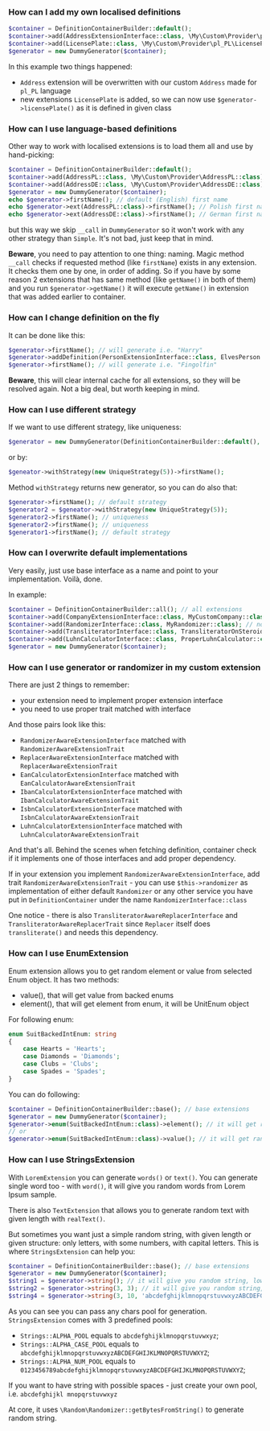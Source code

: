 ### How can I add my own localised definitions

```php
$container = DefinitionContainerBuilder::default();
$container->add(AddressExtensionInterface::class, \My\Custom\Provider\pl_PL\Address::class, ;
$container->add(LicensePlate::class, \My\Custom\Provider\pl_PL\LicensePlate::class);
$generator = new DummyGenerator($container);
```

In this example two things happened:
* `Address` extension will be overwritten with our custom `Address` made for `pl_PL` language
* new extensions `LicensePlate` is added, so we can now use `$generator->licensePlate()` as it is defined in given class

### How can I use language-based definitions

Other way to work with localised extensions is to load them all and use by hand-picking:

```php
$container = DefinitionContainerBuilder::default();
$container->add(AddressPL::class, \My\Custom\Provider\AddressPL::class);
$container->add(AddressDE::class, \My\Custom\Provider\AddressDE::class);
$generator = new DummyGenerator($container);
echo $generator->firstName(); // default (English) first name
echo $generator->ext(AddressPL::class)->firstName(); // Polish first name
echo $generator->ext(AddressDE::class)->firstName(); // German first name
```

but this way we skip `__call` in `DummyGenerator` so it won't work with any other strategy than `Simple`. It's not bad, just keep that in mind.

**Beware**, you need to pay attention to one thing: naming. Magic method `__call` checks if requested method (like `firstName`) exists in any extension. It checks them one by one, in order of adding. So if you have by some reason 2 extensions that has same method (like `getName()` in both of them) and you run `$generator->getName()` it will execute `getName()` in extension that was added earlier to container.

### How can I change definition on the fly

It can be done like this:

```php
$generator->firstName(); // will generate i.e. "Harry"
$generator->addDefinition(PersonExtensionInterface::class, ElvesPerson::class);
$generator->firstName(); // will generate i.e. "Fingolfin"
```

**Beware**, this will clear internal cache for all extensions, so they will be resolved again. Not a big deal, but worth keeping in mind.

### How can I use different strategy

If we want to use different strategy, like uniqueness:

```php
$generator = new DummyGenerator(DefinitionContainerBuilder::default(), new UniqueStrategy(5));
```

or by:

```php
$geneator->withStrategy(new UniqueStrategy(5))->firstName();
```

Method `withStrategy` returns new generator, so you can do also that:
```php
$generator->firstName(); // default strategy
$generator2 = $geneator->withStrategy(new UniqueStrategy(5));
$generator2->firstName(); // uniqueness
$generator2->firstName(); // uniqueness
$generator1->firstName(); // default strategy
```

### How can I overwrite default implementations

Very easily, just use base interface as a name and point to your implementation. Voilà, done.

In example:
```php
$container = DefinitionContainerBuilder::all(); // all extensions
$container->add(CompanyExtensionInterface::class, MyCustomCompany::class); // now MyCustomerCountry will be used ie. for $generator->company()
$container->add(RandomizerInterface::class, MyRandomizer::class); // now MyRandomizer will be used for every internal call ie. to randomElement()
$container->add(TransliteratorInterface::class, TransliteratorOnSteroids::class); // now TransliteratorOnSteroids will be used for transliterate()  
$container->add(LuhnCalculatorInterface::class, ProperLuhnCalculator::class); // now ProperLuhnCalculator will be used Luhn operations 
$generator = new DummyGenerator($container);
```

### How can I use generator or randomizer in my custom extension

There are just 2 things to remember:

* your extension need to implement proper extension interface
* you need to use proper trait matched with interface

And those pairs look like this:

* `RandomizerAwareExtensionInterface` matched with `RandomizerAwareExtensionTrait`
* `ReplacerAwareExtensionInterface` matched with `ReplacerAwareExtensionTrait`
* `EanCalculatorExtensionInterface` matched with `EanCalculatorAwareExtensionTrait`
* `IbanCalculatorExtensionInterface` matched with `IbanCalculatorAwareExtensionTrait`
* `IsbnCalculatorExtensionInterface` matched with `IsbnCalculatorAwareExtensionTrait`
* `LuhnCalculatorExtensionInterface` matched with `LuhnCalculatorAwareExtensionTrait`

And that's all. Behind the scenes when fetching definition, container check if it implements one of those interfaces and add proper dependency. 

If in your extension you implement `RandomizerAwareExtensionInterface`, add trait `RandomizerAwareExtensionTrait` - you can use `$this->randomizer` as implementation of either default `Randomizer` or any other service you have put in `DefinitionContainer` under the name `RandomizerInterface::class`

One notice - there is also `TransliteratorAwareReplacerInterface` and `TransliteratorAwareReplacerTrait` since `Replacer` itself does `transliterate()` and needs this dependency.

### How can I use EnumExtension

Enum extension allows you to get random element or value from selected Enum object. It has two methods:
 * value(), that will get value from backed enums
 * element(), that will get element from enum, it will be UnitEnum object

For following enum:

```php
enum SuitBackedIntEnum: string
{
    case Hearts = 'Hearts';
    case Diamonds = 'Diamonds';
    case Clubs = 'Clubs';
    case Spades = 'Spades';
}
```

You can do following:

```php
$container = DefinitionContainerBuilder::base(); // base extensions 
$generator = new DummyGenerator($container);
$generator->enum(SuitBackedIntEnum::class)->element(); // it will get random element, i.e. SuitBackedIntEnum::Diamonds
// or
$generator->enum(SuitBackedIntEnum::class)->value(); // it will get random value, i.e. "Spades"
```

### How can I use StringsExtension

With `LoremExtension` you can generate `words()` or `text()`. You can generate single word too - with `word()`, it will give you random words from Lorem Ipsum sample.

There is also `TextExtension` that allows you to generate random text with given length with `realText()`.

But sometimes you want just a simple random string, with given length or given structure: only letters, with some numbers, with capital letters. This is where `StringsExtension` can help you:

```php
$container = DefinitionContainerBuilder::base(); // base extensions 
$generator = new DummyGenerator($container);
$string1 = $generator->string(); // it will give you random string, lowercase, with length between 3 and 8
$string2 = $generator->string(3, 3); // it will give you random string, lowercase, with length equal to 3
$string4 = $generator->string(3, 10, 'abcdefghijklmnopqrstuvwxyzABCDEFGHIJKLMNOPQRSTUVWXYZ'); // it will give you random string, mixed case, with length from 3 to 10
```

As you can see you can pass any chars pool for generation. `StringsExtension` comes with 3 predefined pools:

 * `Strings::ALPHA_POOL` equals to `abcdefghijklmnopqrstuvwxyz`;
 * `Strings::ALPHA_CASE_POOL` equals to `abcdefghijklmnopqrstuvwxyzABCDEFGHIJKLMNOPQRSTUVWXYZ`;
 * `Strings::ALPHA_NUM_POOL` equals to `0123456789abcdefghijklmnopqrstuvwxyzABCDEFGHIJKLMNOPQRSTUVWXYZ`;

If you want to have string with possible spaces - just create your own pool, i.e. `abcdefghijkl mnopqrstuvwxyz`

At core, it uses `\Random\Randomizer::getBytesFromString()` to generate random string.
